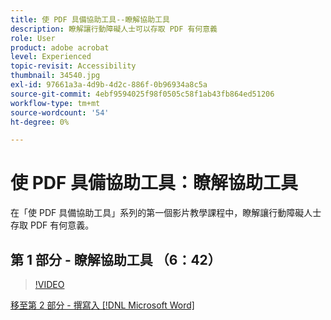 ```yaml
---
title: 使 PDF 具備協助工具--瞭解協助工具
description: 瞭解讓行動障礙人士可以存取 PDF 有何意義
role: User
product: adobe acrobat
level: Experienced
topic-revisit: Accessibility
thumbnail: 34540.jpg
exl-id: 97661a3a-4d9b-4d2c-886f-0b96934a8c5a
source-git-commit: 4ebf9594025f98f0505c58f1ab43fb864ed51206
workflow-type: tm+mt
source-wordcount: '54'
ht-degree: 0%

---
```


# 使 PDF 具備協助工具：瞭解協助工具

在「使 PDF 具備協助工具」系列的第一個影片教學課程中，瞭解讓行動障礙人士存取 PDF 有何意義。

## 第 1 部分 - 瞭解協助工具 （6：42）

>[!VIDEO](https://video.tv.adobe.com/v/34540?quality=12&learn=on&hidetitle=true)

[移至第 2 部分 - 撰寫入 [!DNL Microsoft Word]](authoring-in-word.md)